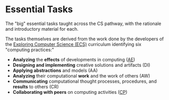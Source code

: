 # Essential Tasks

The "big" essential tasks taught across the CS pathway, with the rationale and introductory material for each.

The tasks themselves are derived from the work done by the developers of the [Exploring Computer Science (ECS)][ecs] curriculum identifying six "computing practices:"

* **Analyzing** the **effects** of developments in computing ([AE][])
* **Designing and implementing** creative solutions and artifacts (DI)
* **Applying abstractions** and models (AA)
* **Analyzing** their computational **work** and the work of others (AW)
* **Communicating** computational thought processes, procedures, and **results** to others (CR)
* **Collaborating with peers** on computing activities ([CP][])

[aa]: <>
[ae]: <ae>
[aw]: <>
[cp]: <cp>
[cr]: <>
[di]: <>

[ecs]: <#>
